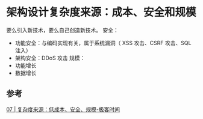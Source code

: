 # 架构设计复杂度来源：成本、安全和规模

要么引入新技术，要么自己创造新技术。
安全：
- 功能安全：与编码实现有关，属于系统漏洞（ XSS 攻击、CSRF 攻击、SQL 注入）
- 架构安全：DDoS 攻击
规模：
- 功能增长
- 数据增长

## 参考

[07 | 复杂度来源：低成本、安全、规模-极客时间](https://time.geekbang.org/column/article/6990)
